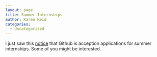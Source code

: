 ```yaml
---
layout: page
title: Summer Internships
author: Karen Reid
categories:
  - Uncategorized
---
```


I just saw this [notice](https://github.com/blog/2246-summer-internships-at-github-in-san-francisco) that Github is acception applications for summer internships. Some of you might be interested.
